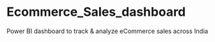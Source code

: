 # Ecommerce_Sales_dashboard
 Power BI dashboard to track &amp; analyze eCommerce sales across India

